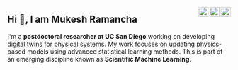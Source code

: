 <a href="https://www.researchgate.net/profile/Mukesh-Kumar-Ramancha" target="_blank" rel="nofollow"><img align="right" alt="Mukesh's ResearchGate" width="22px" src="https://cdn.jsdelivr.net/npm/simple-icons@3.0.1/icons/researchgate.svg" /></a><a
href="https://scholar.google.com/citations?user=MWROEL4AAAAJ&hl=en&authuser=3&oi=ao" target="_blank" rel="nofollow"><img align="right" alt="Mukesh's Google Scholar" width="22px" src="https://cdn.jsdelivr.net/npm/simple-icons@3.0.1/icons/googlescholar.svg" /></a><a
href="https://www.linkedin.com/in/mukeshramancha/" target="_blank" rel="nofollow"><img align="right" alt="Mukesh's Linkdein" width="22px" src="https://cdn.jsdelivr.net/npm/simple-icons@v3/icons/linkedin.svg" /></a>

## Hi 👋, I am Mukesh Ramancha

I'm a **postdoctoral researcher at UC San Diego** working on developing digital twins for physical systems. My work focuses on updating physics-based models using advanced statistical learning methods. This is part of an emerging discipline known as **Scientific Machine Learning**. 
  
<!--
**mukeshramancha/mukeshramancha** is a ✨ _special_ ✨ repository because its `README.md` (this file) appears on your GitHub profile.

Here are some ideas to get you started:

- 🔭 I’m currently working on ...
- 🌱 I’m currently learning ...
- 👯 I’m looking to collaborate on ...
- 🤔 I’m looking for help with ...
- 💬 Ask me about ...
- 📫 How to reach me: ...
- 😄 Pronouns: ...
- ⚡ Fun fact: ...
-->
